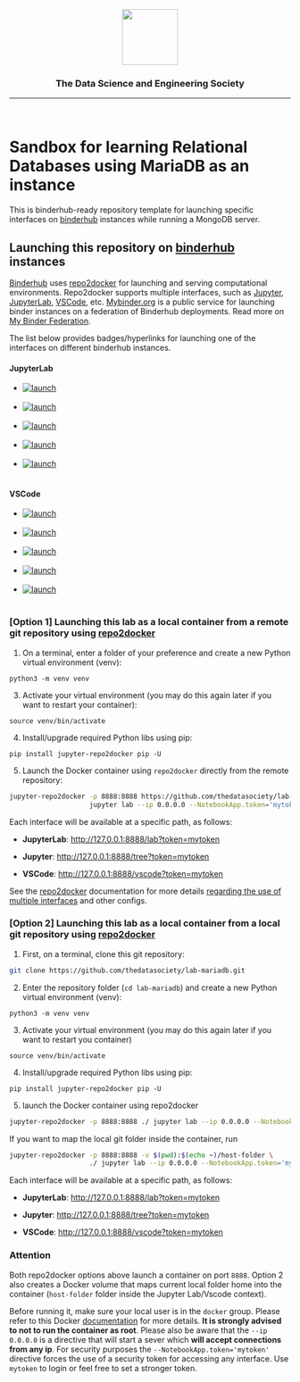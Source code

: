 <!-- ds header -->
<div align="center">
 <img src="https://avatars3.githubusercontent.com/u/47368510?s=200&v=4" width="100px">
 <h3>The Data Science and Engineering Society </h3>
 <hr/>
</div>
<br/>
<!-- /ds header -->

# Sandbox for learning Relational Databases using MariaDB as an instance

This is binderhub-ready repository template for launching specific interfaces on [binderhub](https://github.com/jupyterhub/binderhub) instances while running a MongoDB server.

## Launching this repository on [binderhub](https://github.com/jupyterhub/binderhub) instances

[Binderhub](https://github.com/jupyterhub/binderhub) uses [repo2docker](https://github.com/jupyter/repo2docker) for launching and serving computational environments. Repo2docker supports multiple interfaces, such as [Jupyter](https://jupyter.org/), [JupyterLab](https://github.com/jupyterlab/jupyterlab), [VSCode](https://code.visualstudio.com), etc. [Mybinder.org](mybinder.org) is a public service for launching binder instances on a federation of Binderhub deployments.  Read more on [My Binder Federation](https://binderhub.readthedocs.io/en/latest/federation/federation.html).


The list below provides badges/hyperlinks for launching one of the interfaces on different binderhub instances.
    


#### JupyterLab 

- <a href="https://mybinder.org/v2/gh/thedatasociety/lab-mariadb/master?urlpath=lab" target="_blank">
      <img src="https://img.shields.io/badge/_launch_JupyterLab-@_mybinder.org-blue?logo=jupyter" alt="launch" >
  </a><br/><br/>

- <a href="https://binder.curvenote.dev/v2/gh/thedatasociety/lab-mariadb/master?urlpath=lab" target="_blank">
      <img src="https://img.shields.io/badge/_launch_JupyterLab-@_binder.curvenote.dev-blue?logo=jupyter" alt="launch" >
  </a><br/><br/>

- <a href="https://ovh.mybinder.org/v2/gh/thedatasociety/lab-mariadb/master?urlpath=lab" target="_blank">
      <img src="https://img.shields.io/badge/_launch_JupyterLab-@_ovh.mybinder.org-blue?logo=jupyter" alt="launch" >
  </a><br/><br/>

- <a href="https://ovh2.mybinder.org/v2/gh/thedatasociety/lab-mariadb/master?urlpath=lab" target="_blank">
      <img src="https://img.shields.io/badge/_launch_JupyterLab-@_ovh2.mybinder.org-blue?logo=jupyter" alt="launch" >
  </a><br/><br/>

- <a href="https://notebooks.gesis.org/binder/v2/gh/thedatasociety/lab-mariadb/master?urlpath=lab" target="_blank">
      <img src="https://img.shields.io/badge/_launch_JupyterLab-@_notebooks.gesis.org/binder-blue?logo=jupyter" alt="launch" >
  </a><br/><br/>


      
#### VSCode 

- <a href="https://mybinder.org/v2/gh/thedatasociety/lab-mariadb/master?urlpath=vscode/" target="_blank">
      <img src="https://img.shields.io/badge/_launch_VSCode-@_mybinder.org-blue?logo=coder" alt="launch" >
  </a><br/><br/>

- <a href="https://binder.curvenote.dev/v2/gh/thedatasociety/lab-mariadb/master?urlpath=vscode/" target="_blank">
      <img src="https://img.shields.io/badge/_launch_VSCode-@_binder.curvenote.dev-blue?logo=coder" alt="launch" >
  </a><br/><br/>

- <a href="https://ovh.mybinder.org/v2/gh/thedatasociety/lab-mariadb/master?urlpath=vscode/" target="_blank">
      <img src="https://img.shields.io/badge/_launch_VSCode-@_ovh.mybinder.org-blue?logo=coder" alt="launch" >
  </a><br/><br/>

- <a href="https://ovh2.mybinder.org/v2/gh/thedatasociety/lab-mariadb/master?urlpath=vscode/" target="_blank">
      <img src="https://img.shields.io/badge/_launch_VSCode-@_ovh2.mybinder.org-blue?logo=coder" alt="launch" >
  </a><br/><br/>


- <a href="https://notebooks.gesis.org/binder/v2/gh/thedatasociety/lab-mariadb/master?urlpath=vscode/" target="_blank">
      <img src="https://img.shields.io/badge/_launch_VSCode-@_notebooks.gesis.org/binder-blue?logo=coder" alt="launch" >
  </a><br/><br/>



### [Option 1] Launching this lab as a local container from a remote git repository using [repo2docker](https://github.com/jupyter/repo2docker)

1.  On a terminal, enter a folder of your preference and create a new Python virtual environment (venv):
```
python3 -m venv venv
``` 

3. Activate your virtual environment (you may do this again later if you want to restart your container):
```
source venv/bin/activate
```

4. Install/upgrade required Python libs using pip:
```
pip install jupyter-repo2docker pip -U
```

5. Launch the Docker container using `repo2docker` directly from the remote repository:

```bash
jupyter-repo2docker -p 8888:8888 https://github.com/thedatasociety/lab-mariadb \ 
                    jupyter lab --ip 0.0.0.0 --NotebookApp.token='mytoken'
```
Each interface will be available at a specific path, as follows:

* **JupyterLab**: http://127.0.0.1:8888/lab?token=mytoken

* **Jupyter**: http://127.0.0.1:8888/tree?token=mytoken

* **VSCode**:  http://127.0.0.1:8888/vscode?token=mytoken


See the [repo2docker](https://github.com/jupyter/repo2docker) documentation for more details [regarding the use of multiple interfaces](https://mybinder.readthedocs.io/en/latest/howto/user_interface.html) and other configs.    



### [Option 2] Launching this lab as a local container from a local git repository using [repo2docker](https://github.com/jupyter/repo2docker)


1. First, on a terminal, clone this git repository:

```bash
git clone https://github.com/thedatasociety/lab-mariadb.git
```

2.  Enter the repository folder (`cd lab-mariadb`) and create a new Python virtual environment (venv):
```
python3 -m venv venv
``` 

3. Activate your virtual environment (you may do this again later if you want to restart you container)
```
source venv/bin/activate

```

4. Install/upgrade required Python libs using pip:
```
pip install jupyter-repo2docker pip -U

```

5. launch the Docker container using repo2docker 


```bash 
jupyter-repo2docker -p 8888:8888 ./ jupyter lab --ip 0.0.0.0 --NotebookApp.token='mytoken'
```

If you want to map the local git folder inside the container, run
```bash
jupyter-repo2docker -p 8888:8888 -v $(pwd):$(echo ~)/host-folder \
                    ./ jupyter lab --ip 0.0.0.0 --NotebookApp.token='mytoken' 

```

Each interface will be available at a specific path, as follows:

* **JupyterLab**: http://127.0.0.1:8888/lab?token=mytoken

* **Jupyter**: http://127.0.0.1:8888/tree?token=mytoken

* **VSCode**:  http://127.0.0.1:8888/vscode?token=mytoken


### Attention 
Both repo2docker options above launch a container on port `8888`. Option 2 also creates a Docker volume that maps current local folder home into the container (`host-folder` folder inside the Jupyter Lab/Vscode context).

Before running it, make sure your local user is in the `docker` group. Please refer to this Docker [documentation](https://docs.docker.com/install/linux/linux-postinstall/) for more details. **It is strongly advised to not to run the container as root**. 
Please also be aware that the `--ip 0.0.0.0` is a directive that will start a sever which **will accept connections from any ip**. For security purposes the `--NotebookApp.token='mytoken'` directive forces the use of a security token for accessing any interface. Use `mytoken` to login or feel free to set a stronger token.

